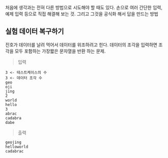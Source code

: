 
처음에 생각과는 전혀 다른 방법으로 시도해야 할 때도 있다.
손으로 여러 간단한 입력, 예제 입력 등으로 직접 해결해 보는 것.
그리고
그것을 공식화 해서 답을 만드는 방법

## 실험 데이터 복구하기

진호가 데이터를 날려 먹어서 데이터를 위조하려고 힌다. 데이터의 조각을 입력하면 조각을 모두 포함하는 가장짧은 문자열을 반환 하는 문제.

> 입력

```
3 <- 테스트케이스의 수
3 <- 데이터 조각 수
geo
oji
jing
2
world
hello
3
abrac
cadabra
dabe
```

>출력

```
geojing
helloworld
cadabrac
```


